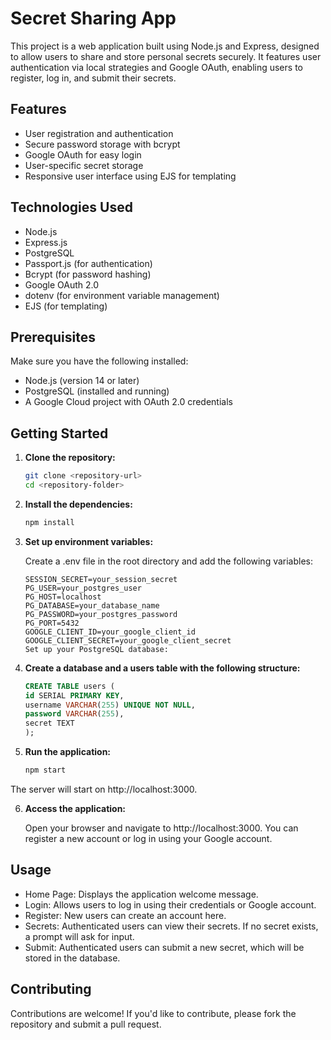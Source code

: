 # Secret Sharing App

This project is a web application built using Node.js and Express, designed to allow users to share and store personal secrets securely. It features user authentication via local strategies and Google OAuth, enabling users to register, log in, and submit their secrets.

## Features

- User registration and authentication
- Secure password storage with bcrypt
- Google OAuth for easy login
- User-specific secret storage
- Responsive user interface using EJS for templating

## Technologies Used

- Node.js
- Express.js
- PostgreSQL
- Passport.js (for authentication)
- Bcrypt (for password hashing)
- Google OAuth 2.0
- dotenv (for environment variable management)
- EJS (for templating)

## Prerequisites

Make sure you have the following installed:

- Node.js (version 14 or later)
- PostgreSQL (installed and running)
- A Google Cloud project with OAuth 2.0 credentials

## Getting Started

1. **Clone the repository:**

   ```bash
   git clone <repository-url>
   cd <repository-folder>

2. **Install the dependencies:**

    ```bash
    npm install

3. **Set up environment variables:**

    Create a .env file in the root directory and add the following variables:

    ```plaintext
    SESSION_SECRET=your_session_secret
    PG_USER=your_postgres_user
    PG_HOST=localhost
    PG_DATABASE=your_database_name
    PG_PASSWORD=your_postgres_password
    PG_PORT=5432
    GOOGLE_CLIENT_ID=your_google_client_id
    GOOGLE_CLIENT_SECRET=your_google_client_secret
    Set up your PostgreSQL database:

4. **Create a database and a users table with the following structure:**

    ```sql
    CREATE TABLE users (
    id SERIAL PRIMARY KEY,
    username VARCHAR(255) UNIQUE NOT NULL,
    password VARCHAR(255),
    secret TEXT
    );

5. **Run the application:**

    ```bash
    npm start

  The server will start on http://localhost:3000.

6. **Access the application:**

     Open your browser and navigate to http://localhost:3000. You can register a new account or log in using your Google account.

## Usage
- Home Page: Displays the application welcome message.
- Login: Allows users to log in using their credentials or Google account.
- Register: New users can create an account here.
- Secrets: Authenticated users can view their secrets. If no secret exists, a prompt will ask for input.
- Submit: Authenticated users can submit a new secret, which will be stored in the database.

## Contributing
  Contributions are welcome! If you'd like to contribute, please fork the repository and submit a pull request.




